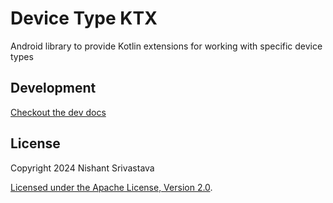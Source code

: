 # Device Type KTX

Android library to provide Kotlin extensions for working with specific device types

## Development

[Checkout the dev docs](/dev-docs.md)

## License

Copyright 2024 Nishant Srivastava

[Licensed under the Apache License, Version 2.0](/LICENSE).
